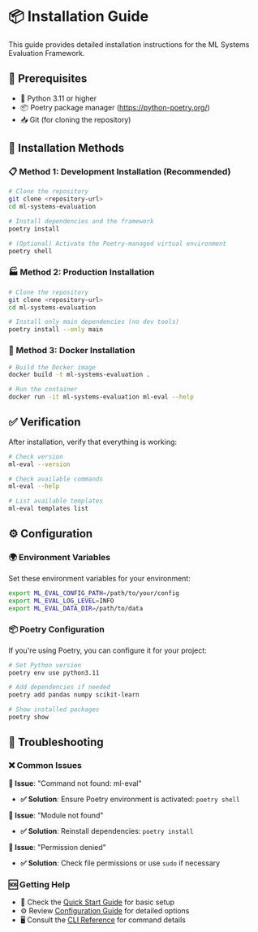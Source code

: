 # 📦 Installation Guide

This guide provides detailed installation instructions for the ML Systems Evaluation Framework.

## 🔧 Prerequisites

- 🐍 Python 3.11 or higher
- 📦 Poetry package manager (https://python-poetry.org/)
- 📥 Git (for cloning the repository)

## 🚀 Installation Methods

### 📋 Method 1: Development Installation (Recommended)

```bash
# Clone the repository
git clone <repository-url>
cd ml-systems-evaluation

# Install dependencies and the framework
poetry install

# (Optional) Activate the Poetry-managed virtual environment
poetry shell
```

### 🏭 Method 2: Production Installation

```bash
# Clone the repository
git clone <repository-url>
cd ml-systems-evaluation

# Install only main dependencies (no dev tools)
poetry install --only main
```

### 🐳 Method 3: Docker Installation

```bash
# Build the Docker image
docker build -t ml-systems-evaluation .

# Run the container
docker run -it ml-systems-evaluation ml-eval --help
```

## ✅ Verification

After installation, verify that everything is working:

```bash
# Check version
ml-eval --version

# Check available commands
ml-eval --help

# List available templates
ml-eval templates list
```

## ⚙️ Configuration

### 🌍 Environment Variables

Set these environment variables for your environment:

```bash
export ML_EVAL_CONFIG_PATH=/path/to/your/config
export ML_EVAL_LOG_LEVEL=INFO
export ML_EVAL_DATA_DIR=/path/to/data
```

### 📦 Poetry Configuration

If you're using Poetry, you can configure it for your project:

```bash
# Set Python version
poetry env use python3.11

# Add dependencies if needed
poetry add pandas numpy scikit-learn

# Show installed packages
poetry show
```

## 🔧 Troubleshooting

### ❌ Common Issues

**🚨 Issue**: "Command not found: ml-eval"
- **✅ Solution**: Ensure Poetry environment is activated: `poetry shell`

**🚨 Issue**: "Module not found"
- **✅ Solution**: Reinstall dependencies: `poetry install`

**🚨 Issue**: "Permission denied"
- **✅ Solution**: Check file permissions or use `sudo` if necessary

### 🆘 Getting Help

- 📖 Check the [Quick Start Guide](getting-started.md) for basic setup
- ⚙️ Review [Configuration Guide](configuration.md) for detailed options
- 🖥️ Consult the [CLI Reference](cli-reference.md) for command details 